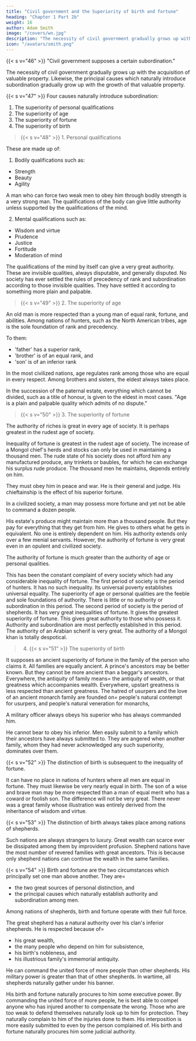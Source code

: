 ```yaml
---
title: "Civil government and the Superiority of birth and fortune"
heading: "Chapter 1 Part 2b"
weight: 16
author: Adam Smith
image: "/covers/wn.jpg"
description: "The necessity of civil government gradually grows up with the acquisition of valuable property"
icon: "/avatars/smith.png"
---
```



{{< s v="46" >}} "Civil government supposes a certain subordination."

The necessity of civil government gradually grows up with the acquisition of valuable property.
Likewise, the principal causes which naturally introduce subordination gradually grow up with the growth of that valuable property.


{{< s v="47" >}} Four causes naturally introduce subordination:

1. The superiority of personal qualifications
2. The superiority of age
3. The superiority of fortune
4. The superiority of birth


> {{< s v="48" >}} 1. Personal qualifications 

These are made up of: 

1. Bodily qualifications such as:
- Strength
- Beauty
- Agility

A man who can force two weak men to obey him through bodily strength is a very strong man. The qualifications of the body can give little authority unless supported by the qualifications of the mind.

2. Mental qualifications such as:
- Wisdom and virtue
- Prudence
- Justice
- Fortitude
- Moderation of mind

The qualifications of the mind by itself can give a very great authority. These are invisible qualities, always disputable, and generally disputed. No society has ever settled the rules of precedency of rank and subordination according to those invisible qualities. They have settled it according to something more plain and palpable.


> {{< s v="49" >}} 2. The superiority of age

An old man is more respected than a young man of equal rank, fortune, and abilities. Among nations of hunters, such as the North American tribes, age is the sole foundation of rank and precedency.

To them:
- 'father' has a superior rank,
- 'brother' is of an equal rank, and
- 'son' is of an inferior rank

In the most civilized nations, age regulates rank among those who are equal in every respect. Among brothers and sisters, the eldest always takes place.

In the succession of the paternal estate, everything which cannot be divided, such as a title of honour, is given to the eldest in most cases. "Age is a plain and palpable quality which admits of no dispute."


> {{< s v="50" >}} 3. The superiority of fortune

The authority of riches is great in every age of society.
It is perhaps greatest in the rudest age of society.

Inequality of fortune is greatest in the rudest age of society.
The increase of a Mongol chief's herds and stocks can only be used in maintaining a thousand men.
The rude state of his society does not afford him any manufactured produce, any trinkets or baubles, for which he can exchange his surplus rude produce.
The thousand men he maintains, depends entirely on him.

They must obey him in peace and war.
He is their general and judge.
His chieftainship is the effect of his superior fortune.

In a civilized society, a man may possess more fortune and yet not be able to command a dozen people.

His estate's produce might maintain more than a thousand people.
But they pay for everything that they get from him.
He gives to others what he gets in equivalent.
No one is entirely dependent on him.
His authority extends only over a few menial servants.
However, the authority of fortune is very great even in an opulent and civilized society.

The authority of fortune is much greater than the authority of age or personal qualities.

This has been the constant complaint of every society which had any considerable inequality of fortune.
The first period of society is the period of hunters.
It has no such inequality.
Its universal poverty establishes universal equality.
The superiority of age or personal qualities are the feeble and sole foundations of authority.
There is little or no authority or subordination in this period.
The second period of society is the period of shepherds.
It has very great inequalities of fortune.
It gives the greatest superiority of fortune.
This gives great authority to those who possess it.
Authority and subordination are most perfectly established in this period.
The authority of an Arabian scherif is very great.
The authority of a Mongol khan is totally despotical.

> 4. {{< s v="51" >}} The superiority of birth

It supposes an ancient superiority of fortune in the family of the person who claims it.
All families are equally ancient.
A prince's ancestors may be better known.
But they cannot be more ancient than a beggar's ancestors.
Everywhere, the antiquity of family means= 
the antiquity of wealth, or
that greatness which accompanies wealth.
Everywhere, upstart greatness is less respected than ancient greatness.
The hatred of usurpers and the love of an ancient monarch family are founded on= 
people's natural contempt for usurpers, and
people's natural veneration for monarchs,

A military officer always obeys his superior who has always commanded him.

He cannot bear to obey his inferior.
Men easily submit to a family which their ancestors have always submitted to.
They are angered when another family, whom they had never acknowledged any such superiority, dominates over them.


{{< s v="52" >}} The distinction of birth is subsequent to the inequality of fortune.

It can have no place in nations of hunters where all men are equal in fortune.
They must likewise be very nearly equal in birth.
The son of a wise and brave man may be more respected than a man of equal merit who has a coward or foolish son.
The difference will not be very great.
There never was a great family whose illustration was entirely derived from the inheritance of wisdom and virtue.


{{< s v="53" >}} The distinction of birth always takes place among nations of shepherds.

Such nations are always strangers to luxury.
Great wealth can scarce ever be dissipated among them by improvident profusion.
Shepherd nations have the most number of revered families with great ancestors.
This is because only shepherd nations can continue the wealth in the same families.



{{< s v="54" >}} Birth and fortune are the two circumstances which principally set one man above another. They are= 
- the two great sources of personal distinction, and
- the principal causes which naturally establish authority and subordination among men.

Among nations of shepherds, birth and fortune operate with their full force.

The great shepherd has a natural authority over his clan's inferior shepherds. He is respected because of= 
- his great wealth,
- the many people who depend on him for subsistence,
- his birth's nobleness, and
- his illustrious family's immemorial antiquity.

He can command the united force of more people than other shepherds. His military power is greater than that of other shepherds. In wartime, all shepherds naturally gather under his banner.

His birth and fortune naturally procures to him some executive power.
By commanding the united force of more people, he is best able to compel anyone who has injured another to compensate the wrong.
Those who are too weak to defend themselves naturally look up to him for protection.
They naturally complain to him of the injuries done to them.
His interposition is more easily submitted to even by the person complained of.
His birth and fortune naturally procures him some judicial authority.
